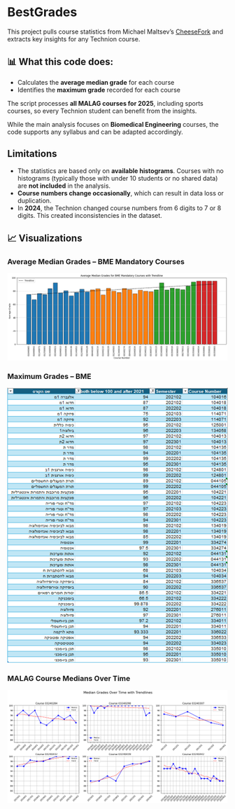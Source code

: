 # BestGrades

This project pulls course statistics from Michael Maltsev’s [CheeseFork](https://cheesefork.cf/) and extracts key insights for any Technion course.

## 📊 What this code does:

- Calculates the **average median grade** for each course
- Identifies the **maximum grade** recorded for each course

The script processes **all MALAG courses for 2025**, including sports courses, so every Technion student can benefit from the insights.

While the main analysis focuses on **Biomedical Engineering** courses, the code supports any syllabus and can be adapted accordingly.

## Limitations

- The statistics are based only on **available histograms**. Courses with no histograms (typically those with under 10 students or no shared data) are **not included** in the analysis.
- **Course numbers change occasionally**, which can result in data loss or duplication.
- In **2024**, the Technion changed course numbers from 6 digits to 7 or 8 digits. This created inconsistencies in the dataset.

## 📈 Visualizations

### Average Median Grades – BME Mandatory Courses  
![Average Median Grades](https://github.com/ranbenayoun/BestGrades/blob/main/Average%20Median%20Grades%20for%20BME%20Mandatory%20Courses.png?raw=true)

### Maximum Grades – BME  
![Max Grades in BME](https://github.com/ranbenayoun/BestGrades/blob/main/MaxGrades.png?raw=true)

### MALAG Course Medians Over Time  
![Malag grades](https://github.com/ranbenayoun/BestGrades/blob/main/Malag_courses_medians_over_time.png?raw=true)
